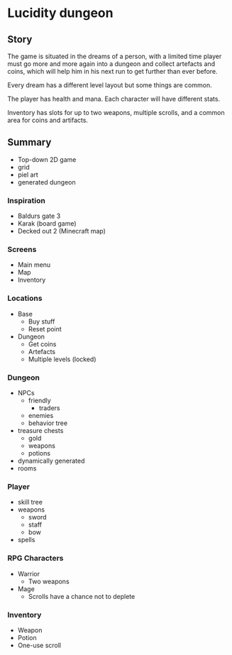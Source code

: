 # Lucidity dungeon

## Story
The game is situated in the dreams of a person, with a limited time player must go more and more again into a dungeon and collect artefacts and coins, which will help him in his next run to get further than ever before.

Every dream has a different level layout but some things are common. 

The player has health and mana. Each character will have different stats.

Inventory has slots for up to two weapons, multiple scrolls, and a common area for coins and artifacts.

## Summary
- Top-down 2D game
- grid
- piel art
- generated dungeon

### Inspiration
- Baldurs gate 3
- Karak (board game)
- Decked out 2 (Minecraft map)

### Screens
- Main menu
- Map
- Inventory

### Locations
- Base
  - Buy stuff
  - Reset point
- Dungeon
  - Get coins
  - Artefacts
  - Multiple levels (locked)

### Dungeon
- NPCs
  - friendly
    - traders
  - enemies
  - behavior tree
- treasure chests
  - gold
  - weapons
  - potions
- dynamically generated
- rooms

### Player
- skill tree
- weapons
  - sword
  - staff
  - bow
- spells

### RPG Characters
- Warrior
  - Two weapons
- Mage
  - Scrolls have a chance not to deplete

### Inventory
- Weapon
- Potion
- One-use scroll




